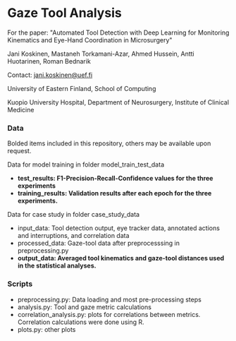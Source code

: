 # Gaze Tool Analysis
For the paper: "Automated Tool Detection with Deep Learning for Monitoring Kinematics and Eye-Hand Coordination in Microsurgery"

Jani Koskinen, Mastaneh Torkamani-Azar, Ahmed Hussein, Antti Huotarinen, Roman Bednarik

Contact: jani.koskinen@uef.fi

University of Eastern Finland, School of Computing

Kuopio University Hospital, Department of Neurosurgery, Institute of Clinical Medicine

### Data
Bolded items included in this repository, others may be available upon request.

Data for model training in folder model_train_test_data
  * **test_results: F1-Precision-Recall-Confidence values for the three experiments**
  * **training_results: Validation results after each epoch for the three experiments.**

Data for case study in folder case_study_data
  * input_data: Tool detection output, eye tracker data, annotated actions and interruptions, and correlation data
  * processed_data: Gaze-tool data after preprocesssing in preprocessing.py
  * **output_data: Averaged tool kinematics and gaze-tool distances used in the statistical analyses.**

### Scripts
  * preprocessing.py: Data loading and most pre-processing steps
  * analysis.py: Tool and gaze metric calculations
  * correlation_analysis.py: plots for correlations between metrics. Correlation calculations were done using R.
  * plots.py: other plots
